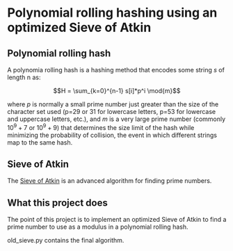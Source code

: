 # Polynomial rolling hashing using an optimized Sieve of Atkin

## Polynomial rolling hash

A polynomia rolling hash is a hashing method that encodes some string $s$ of length n as:

$$H = \sum_{k=0}^{n-1} s[i]*p^i \mod{m}$$

where $p$ is normally a small prime number just greater than the size of the character set used (p=29 or 31 for lowercase letters, p=53 for lowercase and uppercase letters, etc.), and $m$ is a very large prime number (commonly $10^9+7$ or $10^9+9$) that determines the size limit of the hash while minimizing the probability of collision, the event in which different strings map to the same hash.

## Sieve of Atkin

The [Sieve of Atkin](https://en.wikipedia.org/wiki/Sieve_of_Atkin) is an advanced algorithm for finding prime numbers.

## What this project does

The point of this project is to implement an optimized Sieve of Atkin to find a prime number to use as a modulus in a polynomial rolling hash.

old_sieve.py contains the final algorithm.
